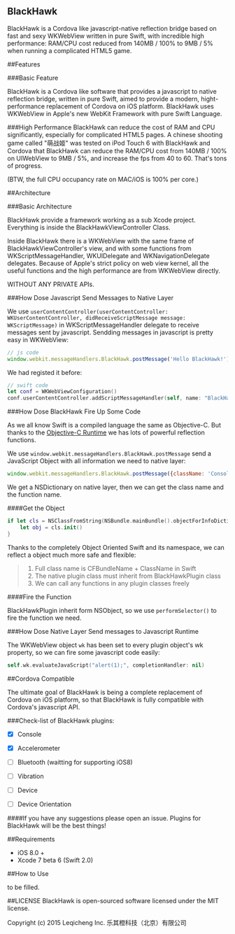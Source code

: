 BlackHawk
------------

BlackHawk is a Cordova like javascript-native reflection bridge based on fast and sexy WKWebView written in pure Swift, with incredible high performance: RAM/CPU cost reduced from 140MB / 100% to 9MB / 5% when running a complicated HTML5 game.

##Features

###Basic Feature

BlackHawk is a Cordova like software that provides a javascript to native reflection bridge, written in pure Swift, aimed to provide a modern, hight-performance replacement of Cordova  on iOS platform. BlackHawk uses WKWebView in Apple's new WebKit Framework with pure Swift Language.

###High Performance
BlackHawk can reduce the cost of RAM and CPU significantly, especially for complicated HTML5 pages. A chinese shooting game called "萌战姬" was tested on iPod Touch 6 with BlackHawk and Cordova that BlackHawk can reduce the RAM/CPU cost from 140MB / 100% on UIWebView to 9MB / 5%, and increase the fps from 40 to 60. That's tons of progress.

(BTW, the full CPU occupancy rate on MAC/iOS is 100% per core.)

##Architecture

###Basic Architecture

BlackHawk provide a framework working as a sub Xcode project. Everything is inside the BlackHawkViewController Class.

Inside BlackHawk there is a WKWebView with the same frame of BlackHawkViewController's view, and with some functions from WKScriptMessageHandler, WKUIDelegate and WKNavigationDelegate delegates. Because of Apple's strict policy on web view kernel, all the useful functions and the high performance are from WKWebView directly.

WITHOUT ANY PRIVATE APIs.

###How Dose Javascript Send Messages to Native Layer

We use `userContentController(userContentController: WKUserContentController, didReceiveScriptMessage message: WKScriptMessage)` in WKScriptMessageHandler delegate to receive messages sent by javascript. Sendding messages in javascript is pretty easy in WKWebView:

```js
// js code
window.webkit.messageHandlers.BlackHawk.postMessage('Hello BlackHawk!');
```

We had registed it before:

```swift
// swift code
let conf = WKWebViewConfiguration()
conf.userContentController.addScriptMessageHandler(self, name: "BlackHawk")
```

###How Dose BlackHawk Fire Up Some Code

As we all know Swift is a compiled language the same as Objective-C. But thanks to the [Objective-C Runtime](https://developer.apple.com/library/prerelease/ios/documentation/Cocoa/Reference/ObjCRuntimeRef/) we has lots of powerful reflection functions.

We use `window.webkit.messageHandlers.BlackHawk.postMessage` send a JavaScript Object with all information we need to native layer:

```js
window.webkit.messageHandlers.BlackHawk.postMessage({className: 'Console', functionName: 'log', taskId: Queue.length - 1, data: string});
```

We get a NSDictionary on native layer, then we can get the class name and the function name.

####Get the Object

```swift
if let cls = NSClassFromString(NSBundle.mainBundle().objectForInfoDictionaryKey("CFBundleName")!.description + "." + className) as? BlackHawkPlugin.Type{
    let obj = cls.init()
}
```

Thanks to the completely Object Oriented Swift and its namespace, we can reflect a object much more safe and flexible:

> 1. Full class name is CFBundleName + ClassName in Swift
> 2. The native plugin class must inherit from BlackHawkPlugin class
> 3. We can call any functions in any plugin classes freely

####Fire the Function

BlackHawkPlugin inherit form NSObject, so we use `performSelector()` to fire the function we need.

###How Dose Native Layer Send messages to Javascript Runtime

The WKWebView object `wk` has been set to every plugin object's wk property, so we can fire some javascript code easily:

```swift
self.wk.evaluateJavaScript("alert(1);", completionHandler: nil)
```

##Cordova Compatible

The ultimate goal of BlackHawk is being a complete replacement of Cordova on iOS platform, so that BlackHawk is fully compatible with Cordova's javascript API.

###Check-list of BlackHawk plugins:

- [x] Console
- [x] Accelerometer
- [ ] Bluetooth (waitting for supporting iOS8)
- [ ] Vibration
- [ ] Device
- [ ] Device Orientation


####If you have any suggestions please open an issue. Plugins for BlackHawk will be the best things!

##Requirements

* iOS 8.0 +
* Xcode 7 beta 6 (Swift 2.0)

##How to Use

to be filled.

##LICENSE
BlackHawk is open-sourced software licensed under the MIT license.

Copyright (c) 2015 Leqicheng Inc. 乐其橙科技（北京）有限公司
